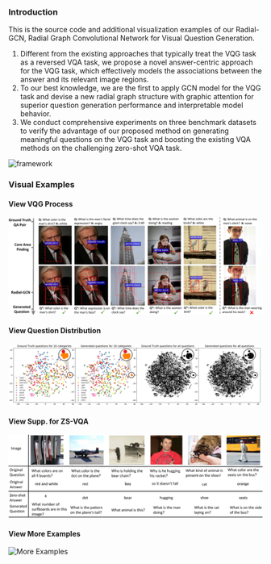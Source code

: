 ### Introduction

This is the source code and additional visualization examples of our Radial-GCN, Radial Graph Convolutional Network for Visual Question Generation.

1) Different from the existing approaches that typically treat the VQG task as a reversed VQA task, we propose a novel answer-centric approach for the VQG task, which effectively models the associations between the answer and its relevant image regions.
2)  To our best knowledge, we are the first to apply GCN model for the VQG task and devise a new radial graph structure with graphic attention for superior question generation performance and interpretable model behavior. 
3)  We conduct comprehensive experiments on three benchmark datasets to verify the advantage of our proposed method on generating meaningful questions on the VQG task and boosting the existing VQA methods on the challenging zero-shot VQA task.

![framework](https://github.com/submitwithanonymous/ICCV2019/tree/master/fig/framework_new_.png)


### Visual Examples
#### View VQG Process  
![VQG Process](https://github.com/submitwithanonymous/ICCV2019/raw/master/fig/visual_new3.png)

#### View Question Distribution
![Distribution](https://github.com/submitwithanonymous/ICCV2019/raw/master/fig/tsne_vis.png)

#### View Supp. for ZS-VQA
![Supp](https://github.com/submitwithanonymous/ICCV2019/raw/master/fig/supp_q.png)

#### View More Examples
![More Examples](https://github.com/submitwithanonymous/ICCV2019/raw/master/fig/visual.png)
